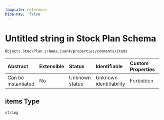```yaml
---
template: reference
hide-nav: 'false'
---
```


# Untitled string in Stock Plan Schema

```txt
Objects.StockPlan.schema.json#/properties/comments/items
```



| Abstract            | Extensible | Status         | Identifiable            | Custom Properties | Additional Properties | Access Restrictions | Defined In                                                                        |
| :------------------ | :--------- | :------------- | :---------------------- | :---------------- | :-------------------- | :------------------ | :-------------------------------------------------------------------------------- |
| Can be instantiated | No         | Unknown status | Unknown identifiability | Forbidden         | Allowed               | none                | [StockPlan.schema.json*](../objects/StockPlan.schema.json "open original schema") |

## items Type

`string`
